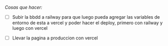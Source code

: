 *Cosas que hacer:*

- [ ] Subir la bbdd a railway para que luego pueda agregar las variables de entorno de esta a vercel y poder hacer el deploy, primero con railway y luego con vercel

- [ ] Llevar la pagina a produccion con vercel